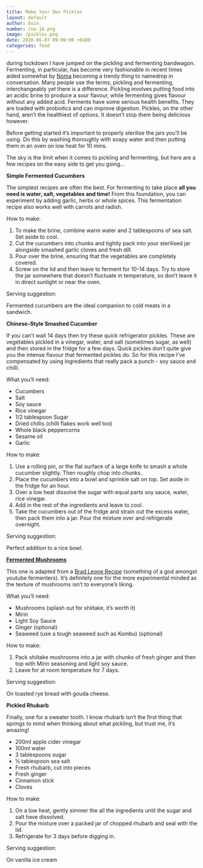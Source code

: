 ```yaml
---
title: Make Your Own Pickles
layout: default
author: Eoin
number: /no-18.png
image: /pickles.png
date: 2020-06-07 09:00:00 +0100
categories: food
---
```


during lockdown I have jumped on the pickling and fermenting bandwagon. Fermenting, in particular, has become very fashionable in recent times aided somewhat by [Noma](https://www.amazon.co.uk/Noma-Guide-Fermentation-Foundations-Flavor/dp/1579657184) becoming a trendy thing to namedrop in conversation. Many people use the terms, pickling and fermenting, interchangeably yet there is a difference. Pickling involves putting food into an acidic brine to produce a sour flavour, while fermenting gives flavour without any added acid. Ferments have some serious health benefits. They are loaded with probiotics and can improve digestion. Pickles, on the other hand, aren’t the healthiest of options. It doesn’t stop them being delicious however.

Before getting started it’s important to properly sterilise the jars you’ll be using. Do this by washing thoroughly with soapy water and then putting them in an oven on low heat for 10 mins.

The sky is the limit when it comes to pickling and fermenting, but here are a few recipes on the easy side to get you going…

**Simple Fermented Cucumbers**

The simplest recipes are often the best. For fermenting to take place **all you need is water, salt, vegetables and time!** From this foundation, you can experiment by adding garlic, herbs or whole spices. This fermentation recipe also works well with carrots and radish.

How to make:

1. To make the brine, combine warm water and 2 tablespoons of sea salt. Set aside to cool.
2. Cut the cucumbers into chunks and tightly pack into your sterilised jar alongside smashed garlic cloves and fresh dill.
3. Pour over the brine, ensuring that the vegetables are completely covered.
4. Screw on the lid and then leave to ferment for 10-14 days. Try to store the jar somewhere that doesn’t fluctuate in temperature, so don’t leave it in direct sunlight or near the oven.

Serving suggestion:

Fermented cucumbers are the ideal companion to cold meats in a sandwich.

**Chinese-Style Smashed Cucumber**

If you can’t wait 14 days then try these quick refrigerator pickles. These are vegetables pickled in a vinegar, water, and salt (sometimes sugar, as well) and then stored in the fridge for a few days. Quick pickles don’t quite give you the intense flavour that fermented pickles do. So for this recipe I’ve compensated by using ingredients that really pack a punch - soy sauce and chilli.

What you’ll need:

- Cucumbers
- Salt
- Soy sauce
- Rice vinegar
- 1/2 tablespoon Sugar
- Dried chillis (chilli flakes work well too)
- Whole black peppercorns
- Sesame oil
- Garlic

How to make:

1. Use a rolling pin, or the flat surface of a large knife to smash a whole cucumber slightly. Then roughly chop into chunks.
2. Place the cucumbers into a bowl and sprinkle salt on top. Set aside in the fridge for an hour.
3. Over a low heat dissolve the sugar with equal parts soy sauce, water, rice vinegar.
4. Add in the rest of the ingredients and leave to cool.
5. Take the cucumbers out of the fridge and strain out the excess water, then pack them into a jar. Pour the mixture over and refrigerate overnight.

Serving suggestion:

Perfect addition to a rice bowl.

[**Fermented Mushrooms**
](https://www.youtube.com/watch?v=_-JLeZbixM4)

This one is adapted from a [Brad Leone Recipe](https://www.youtube.com/watch?v=_-JLeZbixM4) (something of a god amongst youtube fermenters). It’s definitely one for the more experimental minded as the texture of mushrooms isn’t to everyone’s liking.

What you’ll need:

- Mushrooms (splash out for shiitake, it’s worth it)
- Mirin
- Light Soy Sauce
- Ginger (optional)
- Seaweed (use a tough seaweed such as Kombu) (optional)

How to make:

1. Pack shiitake mushrooms into a jar with chunks of fresh ginger and then top with Mirin seasoning and light soy sauce.
2. Leave for at room temperature for 7 days.

Serving suggestion:

On toasted rye bread with gouda cheese.

**Pickled Rhubarb**

Finally, one for a sweater tooth. I know rhubarb isn’t the first thing that springs to mind when thinking about what pickling, but trust me, it’s amazing!

- 200ml apple cider vinegar
- 100ml water
- 3 tablespoons sugar
- ½ tablespoon sea salt
- Fresh rhubarb, cut into pieces
- Fresh ginger
- Cinnamon stick
- Cloves

How to make:

1. On a low heat, gently simmer the all the ingredients until the sugar and salt have dissolved.
2. Pour the mixture over a packed jar of chopped rhubarb and seal with the lid.
3. Refrigerate for 3 days before digging in.

Serving suggestion:

On vanilla ice cream
